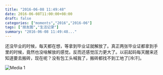 ```yaml
---
title: "2016-06-08 11:49:48"
date: 2016-06-08T11:00:00+08:00
draft: false
categories: ["moments","2016","2016-06"]
tags: ["朋友圈","生活记录"]
summary: "2016-06-08 11:49:48..."
---
```


还没毕业的时候，每天都在想，等拿到毕业证就解放了。真正两张毕业证都拿到手里的时候，竟然也没啥解放的感觉。反而还感觉压力更大了。以前起码每天醒来还知道要去搬砖，现在呢？没有包工头喊我了，搬砖都找不到工地了[冷汗]。

![Media 1](/Moments/photos/2016-06-08/201606081149480.jpg)

